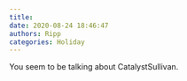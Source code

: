 ```yaml
---
title: 
date: 2020-08-24 18:46:47
authors: Ripp
categories: Holiday
---
```


 You seem to be talking about CatalystSullivan.